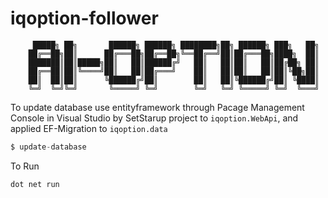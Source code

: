 # iqoption-follower

         █████╗ ██╗       ██████╗ ██████╗ ████████╗██╗ ██████╗ ███╗   ██╗
        ██╔══██╗██║      ██╔═══██╗██╔══██╗╚══██╔══╝██║██╔═══██╗████╗  ██║
        ███████║██║█████╗██║   ██║██████╔╝   ██║   ██║██║   ██║██╔██╗ ██║
        ██╔══██║██║╚════╝██║   ██║██╔═══╝    ██║   ██║██║   ██║██║╚██╗██║
        ██║  ██║██║      ╚██████╔╝██║        ██║   ██║╚██████╔╝██║ ╚████║
        ╚═╝  ╚═╝╚═╝       ╚═════╝ ╚═╝        ╚═╝   ╚═╝ ╚═════╝ ╚═╝  ╚═══╝

To update database use entityframework through Pacage Management Console in Visual Studio by SetStarup project to `iqoption.WebApi`, and applied EF-Migration to `iqoption.data`
```javascript
$ update-database
```

To Run
```
dot net run
```

